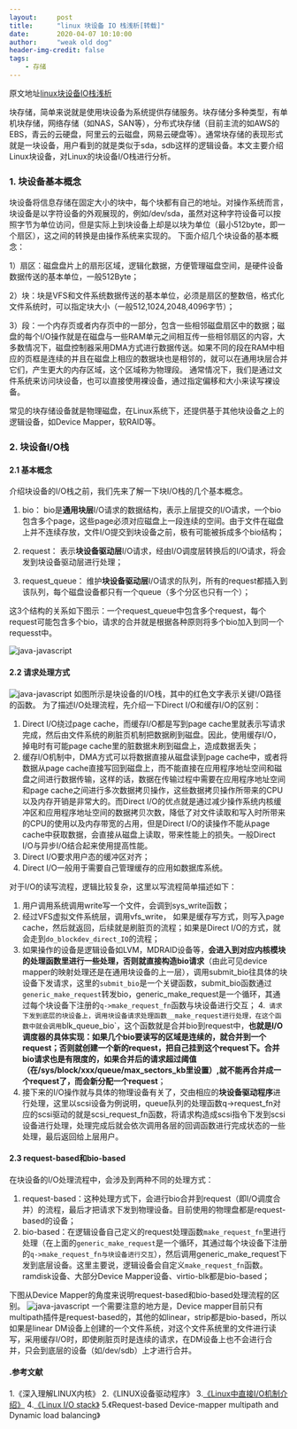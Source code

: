 ```yaml
---
layout:     post
title:      "linux 块设备 IO 栈浅析[转载]"
date:       2020-04-07 10:10:00
author:     "weak old dog"
header-img-credit: false
tags:
    - 存储
---
```


原文地址[linux块设备IO栈浅析](http://www.sysnote.org/2015/08/06/linux-io-stack/)

块存储，简单来说就是使用块设备为系统提供存储服务。块存储分多种类型，有单机块存储，网络存储（如NAS，SAN等），分布式块存储（目前主流的如AWS的EBS，青云的云硬盘，阿里云的云磁盘，网易云硬盘等）。通常块存储的表现形式就是一块设备，用户看到的就是类似于sda，sdb这样的逻辑设备。本文主要介绍Linux块设备，对Linux的块设备I/O栈进行分析。

### 1. 块设备基本概念
块设备将信息存储在固定大小的块中，每个块都有自己的地址。对操作系统而言，块设备是以字符设备的外观展现的，例如/dev/sda，虽然对这种字符设备可以按照字节为单位访问，但是实际上到块设备上却是以块为单位（最小512byte，即一个扇区），这之间的转换是由操作系统来实现的。
下面介绍几个块设备的基本概念：

1）扇区：磁盘盘片上的扇形区域，逻辑化数据，方便管理磁盘空间，是硬件设备数据传送的基本单位，一般512Byte；

2）块：块是VFS和文件系统数据传送的基本单位，必须是扇区的整数倍，格式化文件系统时，可以指定块大小（一般512,1024,2048,4096字节）；

3）段：一个内存页或者内存页中的一部分，包含一些相邻磁盘扇区中的数据；磁盘的每个I/O操作就是在磁盘与一些RAM单元之间相互传一些相邻扇区的内容，大多数情况下，磁盘控制器采用DMA方式进行数据传送。如果不同的段在RAM中相应的页框是连续的并且在磁盘上相应的数据块也是相邻的，就可以在通用块层合并它们，产生更大的内存区域，这个区域称为物理段。
通常情况下，我们是通过文件系统来访问块设备，也可以直接使用裸设备，通过指定偏移和大小来读写裸设备。

常见的块存储设备就是物理磁盘，在Linux系统下，还提供基于其他块设备之上的逻辑设备，如Device Mapper，软RAID等。

### 2. 块设备I/O栈
#### 2.1 基本概念
介绍块设备的I/O栈之前，我们先来了解一下块I/O栈的几个基本概念。

1. bio： bio是**通用块层**I/O请求的数据结构，表示上层提交的I/O请求，一个bio包含多个page，这些page必须对应磁盘上一段连续的空间。由于文件在磁盘上并不连续存放，文件I/O提交到块设备之前，极有可能被拆成多个bio结构；

2. request： 表示**块设备驱动层**I/O请求，经由I/O调度层转换后的I/O请求，将会发到块设备驱动层进行处理；

3. request_queue： 维护**块设备驱动层**I/O请求的队列，所有的request都插入到该队列，每个磁盘设备都只有一个queue（多个分区也只有一个）；

这3个结构的关系如下图示：一个request_queue中包含多个request，每个request可能包含多个bio，请求的合并就是根据各种原则将多个bio加入到同一个requesst中。

![java-javascript](/img/in-post/linuxiostack/bio_req_queue.png)

#### 2.2 请求处理方式
![java-javascript](/img/in-post/linuxiostack/io-stack.png)
如图所示是块设备的I/O栈，其中的红色文字表示关键I/O路径的函数。
为了描述I/O处理流程，先介绍一下Direct I/O和缓存I/O的区别：

1. Direct I/O绕过page cache，而缓存I/O都是写到page cache里就表示写请求完成，然后由文件系统的刷脏页机制把数据刷到磁盘。因此，使用缓存I/O，掉电时有可能page cache里的脏数据未刷到磁盘上，造成数据丢失；
2. 缓存I/O机制中，DMA方式可以将数据直接从磁盘读到page cache中，或者将数据从page cache直接写回到磁盘上，而不能直接在应用程序地址空间和磁盘之间进行数据传输，这样的话，数据在传输过程中需要在应用程序地址空间和page cache之间进行多次数据拷贝操作，这些数据拷贝操作所带来的CPU以及内存开销是非常大的。而Direct I/O的优点就是通过减少操作系统内核缓冲区和应用程序地址空间的数据拷贝次数，降低了对文件读取和写入时所带来的CPU的使用以及内存带宽的占用，但是Direct I/O的读操作不能从page cache中获取数据，会直接从磁盘上读取，带来性能上的损失。一般Direct I/O与异步I/O结合起来使用提高性能。
3. Direct I/O要求用户态的缓冲区对齐；
4. Direct I/O一般用于需要自己管理缓存的应用如数据库系统。

对于I/O的读写流程，逻辑比较复杂，这里以写流程简单描述如下：
1. 用户调用系统调用write写一个文件，会调到sys_write函数；
2. 经过VFS虚拟文件系统层，调用vfs_write， 如果是缓存写方式，则写入page cache，然后就返回，后续就是刷脏页的流程；如果是Direct I/O的方式，就会走到`do_blockdev_direct_IO`的流程；
3. 如果操作的设备是逻辑设备如LVM，MDRAID设备等，**会进入到对应内核模块的处理函数里进行一些处理，否则就直接构造bio请求**（由此可见device mapper的映射处理还是在通用块设备的上一层），调用submit_bio往具体的块设备下发请求，这里的`submit_bio`是一个关键函数，submit_bio函数通过`generic_make_request`转发bio，generic_make_request是一个循环，其通过每个块设备下注册的`q->make_request_fn`函数与块设备进行交互；
4.` 请求下发到底层的块设备上，调用块设备请求处理函数__make_request进行处理，在这个函数中就会调用`blk_queue_bio`，这个函数就是合并bio到request中，**也就是I/O调度器的具体实现：如果几个bio要读写的区域是连续的，就合并到一个request；否则就创建一个新的request，把自己挂到这个request下。合并bio请求也是有限度的，如果合并后的请求超过阈值（在/sys/block/xxx/queue/max_sectors_kb里设置）,就不能再合并成一个request了，而会新分配一个request**；
5. 接下来的I/O操作就与具体的物理设备有关了，交由相应的**块设备驱动程序**进行处理，这里以scsi设备为例说明，queue队列的处理函数q->request_fn对应的scsi驱动的就是scsi_request_fn函数，将请求构造成scsi指令下发到scsi设备进行处理，处理完成后就会依次调用各层的回调函数进行完成状态的一些处理，最后返回给上层用户。

#### 2.3 request-based和bio-based
在块设备的I/O处理流程中，会涉及到两种不同的处理方式：
1. request-based：这种处理方式下，会进行bio合并到request（即I/O调度合并）的流程，最后才把请求下发到物理设备。目前使用的物理盘都是request-based的设备；
2. bio-based：在逻辑设备自己定义的request处理函数`make_request_fn`里进行处理（在上面的`generic_make_request`是一个循环，其通过每个块设备下注册的`q->make_request_fn与块设备进行交互`），然后调用generic_make_request下发到底层设备。这里主要说，逻辑设备会自定义`make_request_fn`函数。
ramdisk设备、大部分Device Mapper设备、virtio-blk都是bio-based；

下图从Device Mapper的角度来说明request-based和bio-based处理流程的区别。
![java-javascript](/img/in-post/linuxiostack/bio-based.png)
一个需要注意的地方是，Device mapper目前只有multipath插件是request-based的，其他的如linear，strip都是bio-based，所以如果是linear DM设备上创建的一个文件系统，对这个文件系统里的文件进行读写，采用缓存I/O时，即使刷脏页时是连续的请求，在DM设备上也不会进行合并，只会到底层的设备（如/dev/sdb）上才进行合并。

#### .参考文献
1.《深入理解LINUX内核》
2.《LINUX设备驱动程序》
3.[《Linux中直接I/O机制介绍》](https://www.ibm.com/developerworks/cn/linux/l-cn-directio/)
4.[《Linux I/O stack》](https://www.thomas-krenn.com/en/wiki/Linux_Storage_Stack_Diagram#Diagram_for_Linux_Kernel_3.17)
5.《Request-based Device-mapper multipath and Dynamic load balancing》